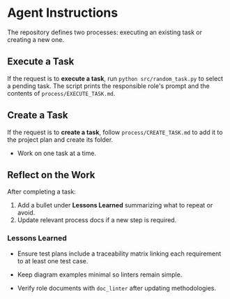 # Agent Instructions

The repository defines two processes: executing an existing task or creating a
new one.

## Execute a Task
If the request is to **execute a task**, run `python src/random_task.py` to select a pending task. The script prints the responsible role's prompt and the contents of `process/EXECUTE_TASK.md`.

## Create a Task
If the request is to **create a task**, follow `process/CREATE_TASK.md` to add
it to the project plan and create its folder.

- Work on one task at a time.

## Reflect on the Work
After completing a task:
1. Add a bullet under **Lessons Learned** summarizing what to repeat or avoid.
2. Update relevant process docs if a new step is required.

### Lessons Learned

- Ensure test plans include a traceability matrix linking each requirement to at least one test case.
- Keep diagram examples minimal so linters remain simple.

- Verify role documents with `doc_linter` after updating methodologies.
